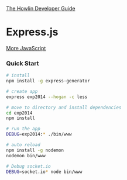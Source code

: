 [The Howlin Developer Guide](/index.md)



Express.js
==========

[More JavaScript](/languages/javascript/index.md)


### Quick Start

```bash
# install
npm install -g express-generator

# create app
express exp2014 --hogan -c less

# move to directory and install dependencies
cd exp2014
npm install 

# run the app
DEBUG=exp2014:* ./bin/www

# auto reload
npm install -g nodemon
nodemon bin/www

# Debug socket.io
DEBUG=socket.io* node bin/www
```
